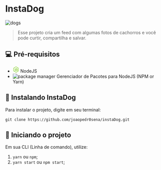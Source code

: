 # InstaDog

![dogs](https://user-images.githubusercontent.com/85967112/207317084-64a59efa-2b26-4fe9-83a5-ffb0b13ba082.png)

> Esse projeto cria um feed com algumas fotos de cachorros e você pode curtir, compartilha e salvar.

## :computer: Pré-requisitos

- <img src="https://raw.githubusercontent.com/devicons/devicon/master/icons/nodejs/nodejs-original.svg" alt="nodejs" width="20" height="20"/> NodeJS
- <img src="https://raw.githubusercontent.com/gurayyarar/NodeJsPackageManager/master/images/app.png" alt="package manager" width="20" height="20"/> Gerenciador de Pacotes para NodeJS (NPM or Yarn)

## :page_facing_up: Instalando InstaDog
Para instalar o projeto, digite em seu terminal:
```
git clone https://github.com/joaopedr0sena/instaDog.git
```

## :rocket: Iniciando o projeto
Em sua CLI (Linha de comando), utilize:
1. `yarn` ou `npm`;
2. `yarn start` ou `npm start`;




